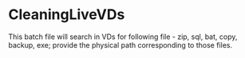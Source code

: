 CleaningLiveVDs
===============

This batch file will search in VDs for following file - zip, sql, bat, copy, backup, exe; provide the physical path corresponding to those files.
